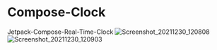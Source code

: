 # Compose-Clock
Jetpack-Compose-Real-Time-Clock
![Screenshot_20211230_120808](https://user-images.githubusercontent.com/8500549/147727887-99fd315c-c7a6-455f-bba3-c4fab3b9bc3b.png)
![Screenshot_20211230_120903](https://user-images.githubusercontent.com/8500549/147727893-50c41340-320d-4015-94c6-a37a26f6c84e.png)
